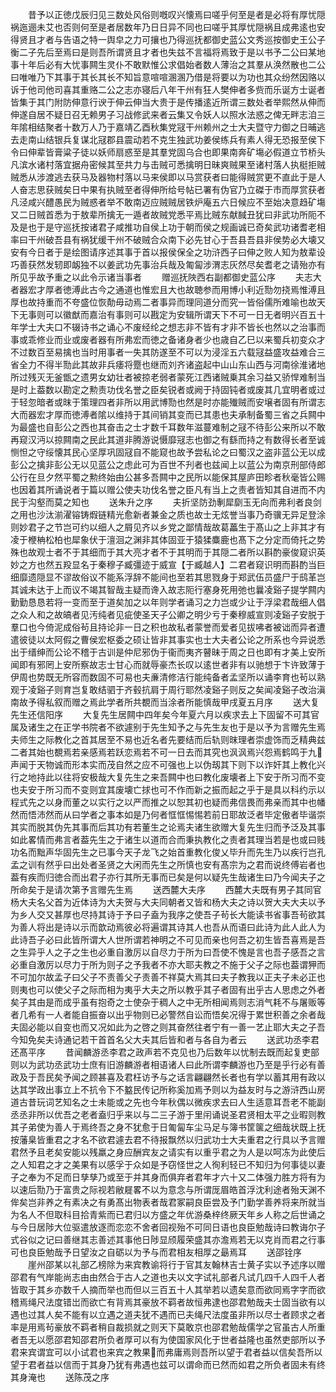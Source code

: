 <!-- { "loadSidebar": true } -->
　　昔予以正徳戊辰归见三数处风俗则嘅叹兴懐焉曰嗟乎何至是者是必将有厚忧隠祸迤逦未艾也否则何至是者居数年乃日日异不同也曰嗟乎其厚忧隠祸且成弗逺也安得贤且才者与告语之特一舆皁之力可攘也乃得巡抚都御史蓝公文秀巡按御史王公子衡二子先后至焉曰是则吾所谓贤且才者也失兹不言福将焉致于是以书予二公曰某地事十年后必有大忧事闗生灵仆不敢默惟公求倡始者数人薄治之其羣从涣然散也二公曰唯唯乃下其事于其长其长不知旨意喧喧溷溷乃借是将要以为功也其众纷然因赂以诉于他司他司喜其重赂二公之志亦寝后八年干州有狂人樊伸者多赀而乐诞方士诞者皆集于其门附防伸意行谀于伸云伸当大贵于是传播逺近所谓三数处者举熙然从伸而伸遂自居不疑日召无赖男子习战修武来者云集又令妖人以照水法惑之俾无畔志洎三年隂相结聚者十数万人乃于嘉靖乙酉秋集党冦干州赖州之士大夫暨守力御之日晡逃去走南山结银兵复谋北冦郡县震动若不克生独武功姜侯练兵有素人得无恐报至侯下令曰伸辈皆膏粱子徒以妖师扇惑至是其羣党固乌合也即果南奔矿塲必假道立节桥头凡滨水诸村落宜据舟密候其至共力与击贼可悉擒明日昧爽贼果至诸村落人执梃拒贼贼悉从涉渡逃去获马及器物村落以马来侯即以马赏获者曰能得贼赏更不直此于是人人奋志思获贼矣日中果有执贼至者得伸所给号帖已署有伪官乃立磔于市而厚赏获者凡泾咸兴醴愚民为贼惑者举不敢南迈应贼贼居铁炉庵五六日候应不至始决意趋矿塲又二日贼首悉为于敖辈所擒无一遁者故贼党悉平焉比贼东献馘丑犹曰非武功所阨不及是也于是守巡抚按诸君子咸推功自侯上功于朝而侯之规画诚已奇矣武功诸耆老相率曰干州破吾县有祸犹缓干州不破贼合众南下必先甘心于吾县吾县非侯势必大壊又安有今日者于是绘图请序述其事于首以报侯保全之功浒西子曰伸之败人知为敖辈设巧善获然发轫即衂独不以姜武功先事治兵哉及匍匐涉渭志灰然尽矣耆老之请殆亦有所见乎故予重之以此令示诸当事者
　　赠巡抚陜西右副都御史蓝公序
　　夫志大者器宏才厚者徳溥此古今之通道也惟宏且大也故聴参而用博小利近勚勿挠焉惟溥且厚也故持重而不夸盛位恢勣毋动焉二者事异而理同道分而究一皆俗儒所难喻也故天下无事则可以徽猷而嘉治有事则可以戡定为安辑所谓天下不可一日无者明兴百五十年学士大夫口不辍诗书之诵心不废经纶之想志非不皆有才非不皆长也然以之治事而事或乖修业而业或废者器有所弗宏而徳之备诸身者少也歳自乙巳以来蜀兵初变众才不过数百至易擒也当时用事者一失其防遂至不可以为浸淫五六载冦益盛攻益难合三省全力不得半勚此其故非兵痿将蹷也继而刘齐诸盗起中山山东山西与河南徐淮诸地所过残灭无釜甑之遗男女幼壮者被掠老弱者蒙死江西诸贼乗其余习益又骄悍难制当是时上葢数以勘定之勲责功伐名誉之臣矣锐者或阙于持固钝者或废其几宜明者或过于轻忽暗者或昩于策理四者非所以用武博勚也然是时亦能殱贼而安壌者固有所谓志大而器宏才厚而徳溥者隂以维持于其间销其变而已其患也夫承制备蜀三省之兵闗中为最盛也自彭公之西也其奋击之士才数千耳数年滋蔓难制之冦不待彭公来所以不敢再窥汉沔以掠闗南之民此其道非腾游说慑靡冦志也御之有繇而持之有数得长者至诚恻怛之守绥懐其民心坚厚巩固冦自不能窥也故予尝私论之曰蜀汉之盗非蓝公无以成彭公之擒非彭公无以见蓝公之虑此可为百世不刋者也兹闻上以蓝公为南京刑部侍郎公行在旦夕然平蜀之勲终始由公甚多吾闗中之民所以能保其屋庐田畛者秋毫皆公赐也因着其所诵说者于篇以赠公使夫功伐名誉之臣凡有当上之责者皆知其自进而不内民于沟壑而莫之知也
　　送朱升之序
　　夫折坚防劲剸犀劘玉无向而弗利者良剑之用也沙汰湔濯镕铸煆链精光愈新者兼金之质也故士无炫誉当事乃奇骥无异足登涂则妙君子之节岂可约以细人之屑见齐以乡党之鄙情哉故葛藟生于髙山之上非其才有凌于楩柟松柏也犀象伏于澶洄之渊非其体固亚于猿猱麋鹿也髙下之分定而倚托之势殊也故观士者不于其细而于其大亮才者不于其明而于其隠二者所以斟酌豪俊窥识英妙之方也然五羖显名于秦穆子臧彊迹于威宣【于臧越人】二君者窥识明而斟酌当巨细靡遗隠显不谬故俗议不能系浮辞不能间也至若其思戮身于郑武伍员盛尸于鸱革岂其诚未达于上而议不竭其智哉主疑而谗入故志阨行塞身死用弛也曩凌谿子提学闗内勤勤恳恳若将一变而至于道矣加之以年则学者诵习之力岂或少让于浮梁君哉细人倡之众人和之故皜者见汚纯者见疵使圣天子公卿之明少亏于秦穆威宣则凌谿子安脱于羣口也今倚泥成俗茍且持论非一日之积也故私者蒙誉而爱者见拔咈者被诎而异者遭遣彼徒以太阿假之曹侯宏枢委之硕让皆非其事实也士大夫者公论之所系也今异说悉出于缙绅而公论不稽于古训是仲尼邪伪于衞而夷齐瞽昧于周之日也即有才美上安所闻即有邪罔上安所察故志士甘心而就辱豪杰长叹以逺世者非有以驰想于卞许致薄于伊周也势既无所容而数固不可易也夫亷清修洁行能纯备者孟坚所以诵李育也茍以熟观于凌谿子则育岂复敢结驷于齐毂抗肩于周行耶然凌谿子则反之矣闻凌谿子改治滇南故予得私叙而赠之焉此学者所共覩而当涂者所能慎哉甲戌夏五月序
　　送大复先生还信阳序
　　大复先生居闗中四年矣今年夏六月以疾求去上下固留不可其官属及诸生之在正学书院者不欲遽别于先生知予之与先生友也于是以予为言赠先生焉夫师生之际教化之首其居至不易也近名者先要结而后轨则昩理者崇虚饰而乏精典兹二者其始也覩焉若亲感焉若跃恋焉若不可一日去而其究也沨沨焉兴怨焉鹤鸣于九声闻于天物诚而形本实而茂自然之应不可强也上以伪刼其下则下以诈奸其上教化兴行之地持此以往将安极哉大复先生之来吾闗中也曰教化废壊者上下安于所习而不变也夫安于所习而不变则宜其废壊亡捄也可不作而新之振而起之乎于是具以科约示以程式先之以身而董之以实行之以严而推之以恕其初也疑而弗信畏而弗亲而其中也幡然而悟沛然而从曰学者之事本如是乃何者恇恇惕惕若前日耶故泛者毕定傲者毕谐崇其实而脱其伪先其事而后其功有若董生之论焉夫诸生欲赠大复先生归而予泛及其事如此畧情而弗言者葢先生之于诸生以道而合而秉执教化之责者其理当若是也或曰贱功名而黜声华固先生之已事今天子龙飞之始首重教化俊乂毕升而先生乃以疾行岂孔孟之训有然乎曰出处者圣贤之大闲而先生之所慎也安有髙宗为之君而说终傅岩者也葢有疾而归徳合而出君子亦行其所无事而已矣是何以疑先生哉诸生曰乃今闻夫子之所命矣于是请次第予言赠先生焉
　　送西麓大夫序
　　西麓大夫既有男子其同官杨大夫名父首为近体诗为大夫贺与大夫同朝者又皆和杨大夫之诗以贺大夫大夫以予为乡人交又甚厚也尽持其诗于予曰子盍为我序之使吾子茍长大能读书省事吾茍欲其为善人将出是诗以示而歆动焉彼必将遍谓其诗其人也吾从而语曰此诗为此人此人为此诗吾子必曰此皆所谓大人世所谓若神明之不可见而亲也何吾之初生皆吾喜焉是吾之生异乎人之子之生也必重自激厉以自尽力于所为曰吾使不愧是言也吾子感吾之言必重自激厉以尽力于所为则子之予我者不亦大耶夫教之不施于父子之际也葢谓狎而不可加尔故孟子曰父子不责善父子责善不祥莫大焉其曰夫子教我以正夫子未必正也则夷也可以使父子之际而相为夷乎大夫之所以教乎其子者固有出乎古人思虑之外者矣子其由是而成乎虽有抱奇之士使杂于稠人之中无所相闻焉则志消气耗不与屠贩等者几希有一人者能自振奋以出乎物则已必警然自讼而悟矣况得于累世积善之余者哉夫固必能以自变也而又况如此为之啓之则其奋然往者宁有一善一艺止耶大夫之子吾今知免矣夫诗通记若干首首名父大夫其后皆和者与各自为者云
　　送武功丞李君还髙平序
　　昔闻麟游丞李君之政声若不克见也乃后数年以忧制去既而起复吏部则以为武功丞武功士庶有旧游麟游者相语诸人曰此所谓李麟游也乃至是乎行必有善政及于吾民矣予闻之顾甚喜及君枉访予与之话言翩翩然长者也有学以蓄其用有政以达其学政出事立上不抗令下不盭民传记所称奚加焉予则以为益友时与之游浒西山房道古昔玩词艺知名之士未能或之先也今年秋偶以微疾求去曰人生适意耳吾老不能副丞丞非所以优吾之老者盍归乎来以与二三子游于里闬诵说圣君贤相太平之业暇则教其子弟使为善人于焉终吾之身不犹愈于日匍匐车尘马足与簿书筐箧之细哉状既上抚按藩臬皆重君之才名不欲君遽去君不待报飘然以归武功士大夫重君之行具以予言赠君然予且老矣安能以残羸之身应酬宾友之请实有以重乎君之为人是以呵冻为此使后之人知君之才之美果有以感孚于众如是予窃怪世之人徇利轻已不知归为何事徒以妻子之奉为不足而日孳孳乃或至于并其身而俱弃者君年才六十又二体强力胜方将有为以速后勚乃于富贵之际视若敝屣畧不以为意念与所谓厐眉皓首浮沈利途者殆天渊不侔矣岂非养之有素决之有勇髙出物表者哉君冢嗣良臣尝及予门勤学善养将来所就当为名人不但取科目拾青紫而已君归以方盛之年优游桑梓终厥天年乡人称之后世诵之与今日居陟大位驱遣放逐而恋恋不舍者回视殆不可同日语也良臣勉哉诗曰教诲尔子式谷似之记曰善继其志善述其事他日陟显颀履荣盛其亦澹焉若无以克肖而君之行事可也良臣勉哉予日望汝之自砺以为予与而君相友相厚之朂焉耳
　　送邵铨序
　　崖州邵某以礼部乙榜除为来宾教谕将行于官其友翰林吉士黄子实以予述序以赠邵君有气岸能尚志由由然合于古人之道也夫以文字试礼部者凡试几四千人四千人者皆取于其乡亦数千人摘而举也而但以三百五十人其举若以遗矣意而欲同焉字字而欲稽焉绳尺法度错岀而欲亡有背焉其豪放不羁者故恒弗逮也邵君勉哉夫士固当欲有以遇也过其人矣不能有以立遇之道夫犹不遇而已夫绳尺法度虽非所以尽士者顾求之者率是用焉茍豪放不羁者稍自裁损就之则天下莫敢京也邵君勉哉儒学之官虽古人所重者吾无以愿邵君知邵君所负者厚可以有为使国家风化于世者益隆也虽然吏部所以予君来宾谓宜可以小试君也来宾之教果而弗庸焉则吾所以望于君者益以信矣吾所以望于君者益以信而于其身乃犹有弗遇也兹可以谓命而已然而如君之所负者固未有终其身淹也
　　送陈茂之序
